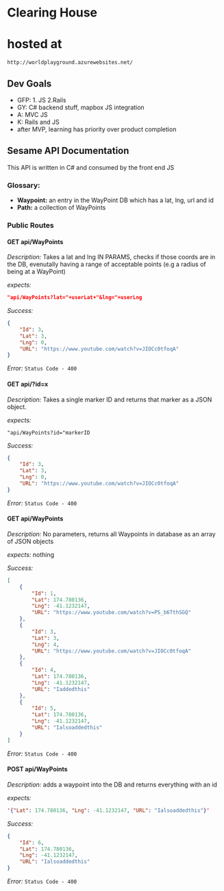 # Clearing House

# hosted at
 `http://worldplayground.azurewebsites.net/`

## Dev Goals

- GFP: 1. JS 2.Rails
- GY: C# backend stuff, mapbox JS integration
- A: MVC JS
- K: Rails and JS
- after MVP, learning has priority over product completion

## Sesame API Documentation

This API is written in C# and consumed by the front end JS

### Glossary:

- **Waypoint:** an entry in the WayPoint DB which has a lat, lng, url and id
- **Path:** a collection of WayPoints


### Public Routes

#### GET api/WayPoints

*Description:*
 Takes a lat and lng IN PARAMS, checks if those coords are in the DB, evenutally having a range of acceptable points (e.g a radius of being at a WayPoint)

*expects:*
```json
"api/WayPoints?lat="+userLat+"&lng="+userLng
```
*Success:*
```json
{
    "Id": 3,
    "Lat": 3,
    "Lng": 0,
    "URL": "https://www.youtube.com/watch?v=JIOCc0tfoqA"
}
```
*Error:*
`Status Code - 400`

#### GET api/?id=x

*Description:*
 Takes a single marker ID and returns that marker as a JSON object.

*expects:*
```id parameter
"api/WayPoints?id="markerID
```
*Success:*
```json
{
    "Id": 3,
    "Lat": 3,
    "Lng": 0,
    "URL": "https://www.youtube.com/watch?v=JIOCc0tfoqA"
}
```
*Error:*
`Status Code - 400`

#### GET api/WayPoints

*Description:*
No parameters, returns all Waypoints in database as an array of JSON objects

*expects:*
nothing

*Success:*
```json
[
    {
        "Id": 1,
        "Lat": 174.780136,
        "Lng": -41.1232147,
        "URL": "https://www.youtube.com/watch?v=PS_b6TthSGQ"
    },
    {
        "Id": 3,
        "Lat": 3,
        "Lng": 4,
        "URL": "https://www.youtube.com/watch?v=JIOCc0tfoqA"
    },
    {
        "Id": 4,
        "Lat": 174.780136,
        "Lng": -41.1232147,
        "URL": "Iaddedthis"
    },
    {
        "Id": 5,
        "Lat": 174.780136,
        "Lng": -41.1232147,
        "URL": "Ialsoaddedthis"
    }
]
```
*Error:*
`Status Code - 400`


#### POST api/WayPoints

*Description:*
adds a waypoint into the DB and returns everything with an id 

*expects:*
```json
'{"Lat": 174.780136, "Lng": -41.1232147, "URL": "Ialsoaddedthis"}'
```
*Success:*
```json
{
    "Id": 6,
    "Lat": 174.780136,
    "Lng": -41.1232147,
    "URL": "Ialsoaddedthis"
}
```
*Error:*
`Status Code - 400`



